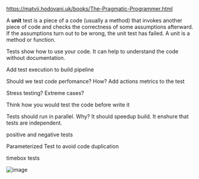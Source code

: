 https://matvii.hodovani.uk/books/The-Pragmatic-Programmer.html

A __unit__ test is a piece of a code (usually a method) that invokes another piece of code and checks the correctness of some assumptions afterward. If the assumptions turn out to be wrong, the unit test has failed. A unit is a method or function.


Tests show how to use your code. It can help to understand the code without documentation.

Add test execution to build pipeline

Should we test code perfomance? How? Add actions metrics to the test

Stress testing? Extreme cases?

Think how you would test the code before write it

Tests should run in parallel. Why? It should speedup build. It enshure that tests are independent.

positive and negative tests

Parameterized Test to avoid code duplication

timebox tests

![image](https://user-images.githubusercontent.com/12833067/134638135-2920701a-beba-4a39-a727-668fd40328ea.png)

